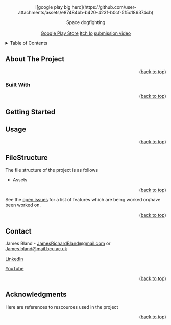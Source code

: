 <!------------------------------------------------------------------------------------------------->
<!--IMPORTANT-->


<!--PLEASE VIEW THIS MARKDOWN FILE ON THE GIT REPOSITORY AS IT WILL BE RENDERED PROPERLY THERE-->



<!--https://github.com/JamesB0010/Mobile-Games-Development-->
<!------------------------------------------------------------------------------------------------->
<!-- Credits for readme template https://github.com/othneildrew/Best-README-Template/blob/master/README.md -->
<a name="readme-top"></a>
<br />
<div align="center">
![google play big hero](https://github.com/user-attachments/assets/e87484bb-b420-423f-b0cf-5f5c186374cb)


  <p align="center">
    Space dogfighting
    <br />
    <br />
    <a href="https://play.google.com/store/apps/details?id=com.JamesBland.HeavenBound&hl=en">Google Play Store</a>
    <a href="https://averagealtodriver.itch.io/buzzard">Itch Io</a>
    <a href="https://www.youtube.com/@jamesbland5082">submission video</a>
  </p>
</div>

<!-- TABLE OF CONTENTS -->
<details>
  <summary>Table of Contents</summary>
  <ol>
    <li>
      <a href="#about-the-project">About The Project</a>
      <ul>
        <li><a href="#built-with">Built With</a></li>
      </ul>
    </li>
    <li>
      <a href="#getting-started">Getting Started</a>
    </li>
    <li><a href="#usage">Usage</a></li>
    <li><a href="#FileStructure">File Structure</a></li>
    <li><a href="#contact">Contact</a></li>
    <li><a href="#acknowledgments">Acknowledgments</a></li>
  </ol>
</details>



<!-- ABOUT THE PROJECT -->
## About The Project


<p align="right">(<a href="#readme-top">back to top</a>)</p>



### Built With



<p align="right">(<a href="#readme-top">back to top</a>)</p>



<!-- GETTING STARTED -->
## Getting Started




<!-- USAGE EXAMPLES -->
## Usage



<p align="right">(<a href="#readme-top">back to top</a>)</p>


<!--File structure-->
## FileStructure

The file structure of the project is as follows

* Assets

<p align="right">(<a href="#readme-top">back to top</a>)</p>


See the [open issues](https://github.com/JamesB0010/Mobile-Games-Development/issues) for a list of features which are being worked on/have been worked on.

<p align="right">(<a href="#readme-top">back to top</a>)</p>

<!-- CONTACT -->
## Contact

James Bland - JamesRichardBland@gmail.com or James.bland@mail.bcu.ac.uk

[LinkedIn](https://www.linkedin.com/in/james-richard-bland/)

[YouTube](https://www.youtube.com/channel/UCd5tdaMVhvp2SkkqIxzsuRQ)

<p align="right">(<a href="#readme-top">back to top</a>)</p>



<!-- ACKNOWLEDGMENTS -->
## Acknowledgments

Here are references to rescources used in the project


<p align="right">(<a href="#readme-top">back to top</a>)</p>


